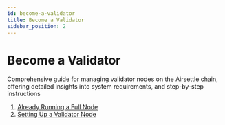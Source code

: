 ```yaml
---
id: become-a-validator
title: Become a Validator
sidebar_position: 2
---
```


# Become a Validator

Comprehensive guide for managing validator nodes on the Airsettle chain, offering detailed insights into system requirements, and step-by-step instructions

1. [Already Running a Full Node](already-running-a-full-node)
2. [Setting Up a Validator Node](#full-node-setup)
